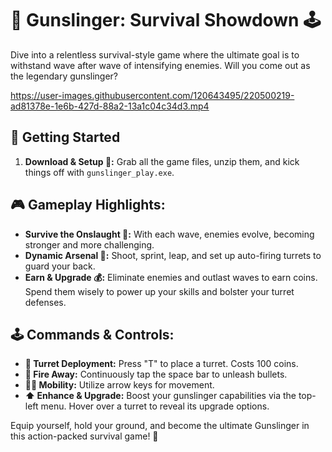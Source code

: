 # 🤠 Gunslinger: Survival Showdown 🕹

Dive into a relentless survival-style game where the ultimate goal is to withstand wave after wave of intensifying enemies. Will you come out as the legendary gunslinger?

https://user-images.githubusercontent.com/120643495/220500219-ad81378e-1e6b-427d-88a2-13a1c04c34d3.mp4

## 🚀 Getting Started
1. **Download & Setup 📂:** Grab all the game files, unzip them, and kick things off with `gunslinger_play.exe`.

## 🎮 Gameplay Highlights:
- **Survive the Onslaught 🌊:** With each wave, enemies evolve, becoming stronger and more challenging.
- **Dynamic Arsenal 🔫:** Shoot, sprint, leap, and set up auto-firing turrets to guard your back.
- **Earn & Upgrade 💰:** Eliminate enemies and outlast waves to earn coins. Spend them wisely to power up your skills and bolster your turret defenses.

## 🕹 Commands & Controls:
- **🔧 Turret Deployment:** Press "T" to place a turret. Costs 100 coins.
- **🔫 Fire Away:** Continuously tap the space bar to unleash bullets.
- **🏃‍♂️ Mobility:** Utilize arrow keys for movement.
- **⬆️ Enhance & Upgrade:** Boost your gunslinger capabilities via the top-left menu. Hover over a turret to reveal its upgrade options.

Equip yourself, hold your ground, and become the ultimate Gunslinger in this action-packed survival game! 🌟
